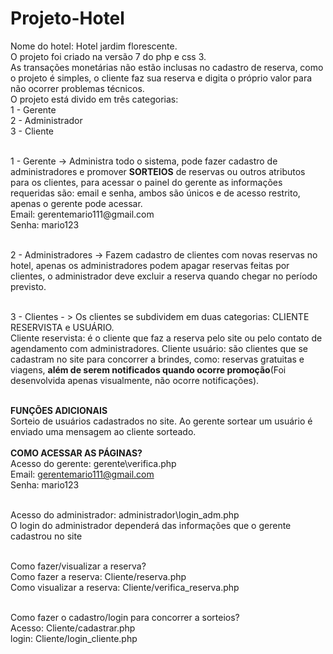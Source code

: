 # Projeto-Hotel
Nome do hotel: Hotel jardim florescente.<br>
O projeto foi criado na versão 7 do php e css 3.<br>
As transações monetárias não estão inclusas no cadastro de reserva, como o projeto é simples, o cliente faz sua reserva e digita o próprio valor para não ocorrer problemas técnicos.
<br>
O projeto está divido em três categorias:<br>
1 - Gerente<br>
2 - Administrador<br>
3 - Cliente<br>

<br>
1 - Gerente -> Administra todo o sistema, pode fazer cadastro de administradores e promover <strong>SORTEIOS</strong> de reservas ou outros atributos para os clientes, para acessar o painel do gerente as informações requeridas são: email e senha, ambos são únicos e de acesso restrito, apenas o gerente pode acessar. <br>
Email: gerentemario111@gmail.com<br>
Senha: mario123<br>
<br>

2 - Administradores -> Fazem cadastro de clientes com novas reservas no hotel, apenas os administradores podem apagar reservas feitas por clientes, o administrador deve excluir a reserva quando chegar no período previsto.<br>
<br>

3 - Clientes - > Os clientes se subdividem em duas categorias: CLIENTE RESERVISTA e USUÁRIO.<br>
Cliente reservista: é o cliente que faz a reserva pelo site ou pelo contato de agendamento com administradores.
Cliente usuário: são clientes que se cadastram no site para concorrer a brindes, como: reservas gratuitas e viagens, <strong>além de serem notificados quando ocorre promoção</strong>(Foi desenvolvida apenas visualmente, não ocorre notificações).<br><br>

<strong>FUNÇÕES ADICIONAIS</strong>
<br>
Sorteio de usuários cadastrados no site.
Ao gerente sortear um usuário é enviado uma mensagem ao cliente sorteado.
<br>
<br>
<strong>COMO ACESSAR AS PÁGINAS?</strong><br>
Acesso do gerente: gerente\verifica.php<br>
Email: gerentemario111@gmail.com<br>
Senha: mario123<br><br>

Acesso do administrador: administrador\login_adm.php<br>
O login do administrador dependerá das informações que o gerente cadastrou no site<br><br>

Como fazer/visualizar a reserva?<br>
Como fazer a reserva: Cliente/reserva.php<br>
Como visualizar a reserva: Cliente/verifica_reserva.php<br><br>

Como fazer o cadastro/login para concorrer a sorteios?<br>
Acesso: Cliente/cadastrar.php<br>
login: Cliente/login_cliente.php
